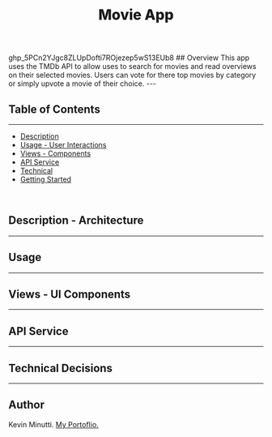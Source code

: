 # <p align="center" style="font-weight:800">Movie App</p>

<p align="center">
  <img />
</p>

<br/>
ghp_5PCn2YJgc8ZLUpDofti7ROjezep5wS13EUb8
## Overview
This app uses the TMDb API to allow uses to search for movies and read overviews on their selected movies. Users can vote for there top movies by category or simply upvote a movie of their choice.
---

## Table of Contents

---

- [Description](#Description)
- [Usage - User Interactions](#Usage)
- [Views - Components](#Views)
- [API Service](#Api)
- [Technical](#Technical)
- [Getting Started](#GettingStarted)

<br>

<h2 id="Description">Description - Architecture</h2>

---

<h2 id="Usage">Usage</h2>

---

<h2 id="Views">Views - UI Components</h2>

---

<h2 id="Api">API Service</h2>

---

<h2 id="Technical">Technical Decisions</h2>

---

## Author

Kevin Minutti. [My Portoflio.](https://kevinminutti.me/)
